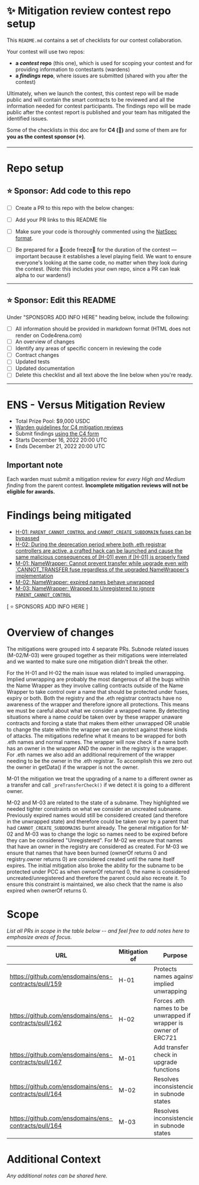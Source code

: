 # ✨ Mitigation review contest repo setup

This `README.md` contains a set of checklists for our contest collaboration.

Your contest will use two repos: 
- **a _contest_ repo** (this one), which is used for scoping your contest and for providing information to contestants (wardens)
- **a _findings_ repo**, where issues are submitted (shared with you after the contest) 

Ultimately, when we launch the contest, this contest repo will be made public and will contain the smart contracts to be reviewed and all the information needed for contest participants. The findings repo will be made public after the contest report is published and your team has mitigated the identified issues.

Some of the checklists in this doc are for **C4 (🐺)** and some of them are for **you as the contest sponsor (⭐️)**.

---

# Repo setup

## ⭐️ Sponsor: Add code to this repo

- [ ] Create a PR to this repo with the below changes:
- [ ] Add your PR links to this README file
- [ ] Make sure your code is thoroughly commented using the [NatSpec format](https://docs.soliditylang.org/en/v0.5.10/natspec-format.html#natspec-format).
- [ ] Be prepared for a 🚨code freeze🚨 for the duration of the contest — important because it establishes a level playing field. We want to ensure everyone's looking at the same code, no matter when they look during the contest. (Note: this includes your own repo, since a PR can leak alpha to our wardens!)


---

## ⭐️ Sponsor: Edit this README

Under "SPONSORS ADD INFO HERE" heading below, include the following:

- [ ] All information should be provided in markdown format (HTML does not render on Code4rena.com)
- [ ] An overview of changes
- [ ] Identify any areas of specific concern in reviewing the code
- [ ] Contract changes
- [ ] Updated tests
- [ ] Updated documentation
- [ ] Delete this checklist and all text above the line below when you're ready.

---

# ENS - Versus Mitigation Review
- Total Prize Pool: $9,000 USDC
- [Warden guidelines for C4 mitigation reviews](https://code4rena.notion.site/Guidelines-for-mitigation-reviews-ed10fc5cfbf640bd8dcec66f38b343c4)
- Submit findings [using the C4 form](https://code4rena.com/contests/2022-12-ens-mitigation-contest/submit)
- Starts December 16, 2022 20:00 UTC
- Ends December 21, 2022 20:00 UTC

## Important note 

Each warden must submit a mitigation review for *every High and Medium finding* from the parent contest. **Incomplete mitigation reviews will not be eligible for awards.**

# Findings being mitigated

- [H-01: `PARENT_CANNOT_CONTROL` and `CANNOT_CREATE_SUBDOMAIN` fuses can be bypassed](https://github.com/code-423n4/2022-11-ens-findings/issues/14)
- [H-02: During the deprecation period where both .eth registrar controllers are active, a crafted hack can be launched and cause the same malicious consequences of [H-01] even if [H-01] is properly fixed](https://github.com/code-423n4/2022-11-ens-findings/issues/16)
- [M-01: NameWrapper: Cannot prevent transfer while upgrade even with `CANNOT_TRANSFER fuse regardless of the upgraded NameWrapper's implementation](https://github.com/code-423n4/2022-11-ens-findings/issues/6)
- [M-02: NameWrapper: expired names behave unwrapped](https://github.com/code-423n4/2022-11-ens-findings/issues/7)
- [M-03: NameWrapper: Wrapped to Unregistered to ignore `PARENT_CANNOT_CONTROL`](https://github.com/code-423n4/2022-11-ens-findings/issues/8)


[ ⭐️ SPONSORS ADD INFO HERE ]

# Overview of changes

The mitigations were grouped into 4 separate PRs. Subnode related issues (M-02/M-03) were grouped together as their mitigations were interrelated and we wanted to make sure one mitigation didn't break the other.

For the H-01 and H-02 the main issue was related to implied unwrapping. Implied unwrapping are probably the most dangerous of all the bugs within the Name Wrapper as they involve calling contracts outside of the Name Wrapper to take control over a name that should be protected under fuses, expiry or both. Both the registry and the .eth registrar contracts have no awareness of the wrapper and therefore ignore all protections. This means we must be careful about what we consider a wrapped name. By detecting situations where a name *could* be taken over by these wrapper unaware contracts and forcing a state that makes them either unwrapped OR unable to change the state within the wrapper we can protect against these kinds of attacks. The mitigations redefine what it means to be wrapped for both .eth names and normal names. The wrapper will now check if a name both has an owner in the wrapper AND the owner in the registry is the wrapper. For .eth names we also add an additional requirement of the wrapper needing to be the owner in the .eth registrar. To accomplish this we zero out the owner in getData() if the wrapper is not the owner.

M-01 the mitigation we treat the upgrading of a name to a different owner as a transfer and call `_preTransferCheck()` if we detect it is going to a different owner. 

M-02 and M-03 are related to the state of a subname. They highlighted we needed tighter constraints on what we consider an uncreated subname. Previously expired names would still be considered created (and therefore in the unwrapped state) and therefore could be taken over by a parent that had `CANNOT_CREATE_SUBDOMAINS` burnt already. The general mitigation for M-02 and M-03 was to change the logic so names need to be expired before they can be considered "Unregistered". For M-02 we ensure that names that have an owner in the registry are considered as created. For M-03 we ensure that names that have been burned (ownerOf returns 0 and registry.owner returns 0) are considered created until the name itself expires. The initial mitigation also broke the ability for the subname to be protected under PCC as when ownerOf returned 0, the name is considered uncreated/unregistered and therefore the parent could also recreate it. To ensure this constraint is maintained, we also check that the name is also expired when ownerOf returns 0.

# Scope

*List all PRs in scope in the table below -- and feel free to add notes here to emphasize areas of focus.*

| URL | Mitigation of | Purpose | 
| ----------- | ------------- | ----------- |
| https://github.com/ensdomains/ens-contracts/pull/159 | H-01 | Protects names against implied unwrapping | 
| https://github.com/ensdomains/ens-contracts/pull/162 | H-02 | Forces .eth names to be unwrapped if wrapper is owner of ERC721 |
| https://github.com/ensdomains/ens-contracts/pull/167 | M-01 | Add transfer check in upgrade functions |
| https://github.com/ensdomains/ens-contracts/pull/164 | M-02 | Resolves inconsistencies in subnode states |
| https://github.com/ensdomains/ens-contracts/pull/164 | M-03 | Resolves inconsistencies in subnode states |

# Additional Context

*Any additional notes can be shared here.*
